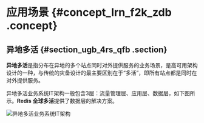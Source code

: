 # 应用场景 {#concept_lrn_f2k_zdb .concept}

## 异地多活 {#section_ugb_4rs_qfb .section}

**异地多活**是指分布在异地的多个站点同时对外提供服务的业务场景，是高可用架构设计的一种，与传统的灾备设计的最主要区别在于“多活”，即所有站点都是同时在对外提供服务。

异地多活业务系统IT架构一般包含3层：流量管理层、应用层、数据层，如下图所示。**Redis 全球多活**提供了数据层的解决方案。

 ![](images/21415_zh-CN.png "异地多活业务系统IT架构") 

